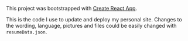 This project was bootstrapped with [Create React App](https://github.com/facebookincubator/create-react-app).

This is the code I use to update and deploy my personal site. Changes to the wording, language, pictures and files could be easily changed with `resumeData.json`.
